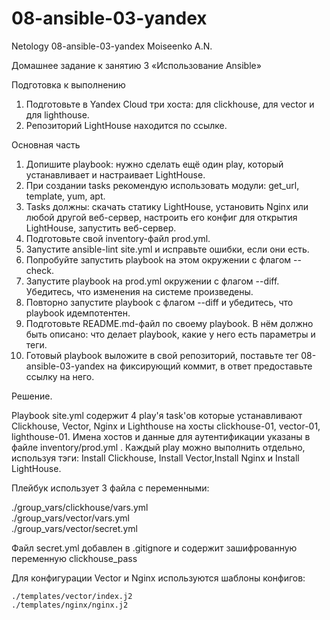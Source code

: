 # 08-ansible-03-yandex  
Netology 08-ansible-03-yandex Moiseenko A.N.  
  
Домашнее задание к занятию 3 «Использование Ansible»  
  
Подготовка к выполнению  
  
  1. Подготовьте в Yandex Cloud три хоста: для clickhouse, для vector и для lighthouse.  
  2. Репозиторий LightHouse находится по ссылке.  
  
Основная часть  
  
  1. Допишите playbook: нужно сделать ещё один play, который устанавливает и настраивает LightHouse.  
  2. При создании tasks рекомендую использовать модули: get_url, template, yum, apt.  
  3. Tasks должны: скачать статику LightHouse, установить Nginx или любой другой веб-сервер, настроить его конфиг для открытия LightHouse, запустить веб-сервер.  
  4. Подготовьте свой inventory-файл prod.yml.  
  5. Запустите ansible-lint site.yml и исправьте ошибки, если они есть.  
  6. Попробуйте запустить playbook на этом окружении с флагом --check.  
  7. Запустите playbook на prod.yml окружении с флагом --diff. Убедитесь, что изменения на системе произведены.  
  8. Повторно запустите playbook с флагом --diff и убедитесь, что playbook идемпотентен.  
  9. Подготовьте README.md-файл по своему playbook. В нём должно быть описано: что делает playbook, какие у него есть параметры и теги.  
  10. Готовый playbook выложите в свой репозиторий, поставьте тег 08-ansible-03-yandex на фиксирующий коммит, в ответ предоставьте ссылку на него.  


Решение.  

  






  Playbook site.yml содержит 4 play'я task'ов которые устанавливают Clickhouse, Vector, Nginx и Lighthouse на хосты clickhouse-01, vector-01, lighthouse-01. Имена хостов и данные для аутентификации указаны в файле inventory/prod.yml   . Каждый play можно выполнить отдельно, используя тэги: Install Clickhouse, Install Vector,Install Nginx и Install LightHouse.  
  
  Плейбук использует 3 файла с переменными:  
  

  ./group_vars/clickhouse/vars.yml  
  ./group_vars/vector/vars.yml  
  ./group_vars/vector/secret.yml 
  
Файл secret.yml добавлен в .gitignore и содержит зашифрованную переменную clickhouse_pass  
  
  Для конфигурации Vector и Nginx используются шаблоны конфигов:  

    ./templates/vector/index.j2  
    ./templates/nginx/nginx.j2  
